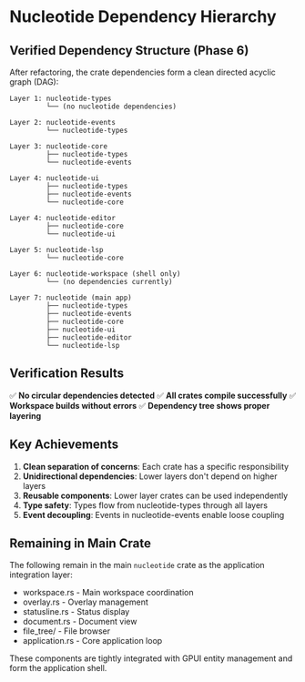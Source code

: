# Nucleotide Dependency Hierarchy

## Verified Dependency Structure (Phase 6)

After refactoring, the crate dependencies form a clean directed acyclic graph (DAG):

```
Layer 1: nucleotide-types
         └── (no nucleotide dependencies)

Layer 2: nucleotide-events
         └── nucleotide-types

Layer 3: nucleotide-core
         ├── nucleotide-types
         └── nucleotide-events

Layer 4: nucleotide-ui
         ├── nucleotide-types
         ├── nucleotide-events
         └── nucleotide-core

Layer 4: nucleotide-editor
         ├── nucleotide-core
         └── nucleotide-ui

Layer 5: nucleotide-lsp
         └── nucleotide-core

Layer 6: nucleotide-workspace (shell only)
         └── (no dependencies currently)

Layer 7: nucleotide (main app)
         ├── nucleotide-types
         ├── nucleotide-events
         ├── nucleotide-core
         ├── nucleotide-ui
         ├── nucleotide-editor
         └── nucleotide-lsp
```

## Verification Results

✅ **No circular dependencies detected**
✅ **All crates compile successfully**
✅ **Workspace builds without errors**
✅ **Dependency tree shows proper layering**

## Key Achievements

1. **Clean separation of concerns**: Each crate has a specific responsibility
2. **Unidirectional dependencies**: Lower layers don't depend on higher layers
3. **Reusable components**: Lower layer crates can be used independently
4. **Type safety**: Types flow from nucleotide-types through all layers
5. **Event decoupling**: Events in nucleotide-events enable loose coupling

## Remaining in Main Crate

The following remain in the main `nucleotide` crate as the application integration layer:
- workspace.rs - Main workspace coordination
- overlay.rs - Overlay management
- statusline.rs - Status display
- document.rs - Document view
- file_tree/ - File browser
- application.rs - Core application loop

These components are tightly integrated with GPUI entity management and form the application shell.